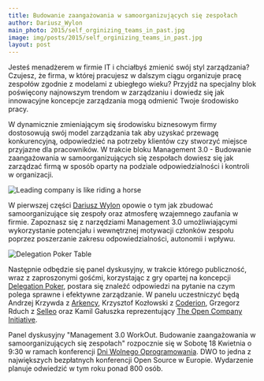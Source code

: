 ```yaml
---
title: Budowanie zaangażowania w samoorganizujących się zespołach
author: Dariusz_Wylon
main_photo: 2015/self_orginizing_teams_in_past.jpg
image: img/posts/2015/self_orginizing_teams_in_past.jpg
layout: post
---
```


Jesteś menadżerem w firmie IT i chciałbyś zmienić swój styl zarządzania? Czujesz, że firma, w której pracujesz w dalszym ciągu organizuje pracę zespołów zgodnie z modelami z ubiegłego wieku? Przyjdź na specjalny blok poświęcony najnowszym trendom w zarządzaniu i dowiedz się jak innowacyjne koncepcje zarządzania mogą odmienić Twoje środowisko pracy.

W dynamicznie zmieniającym się środowisku biznesowym firmy dostosowują swój model zarządzania tak aby uzyskać przewagę konkurencyjną, odpowiedzieć na potrzeby klientów czy stworzyć miejsce przyjazne dla pracowników. W trakcie bloku Management 3.0 - Budowanie zaangażowania w samoorganizujących się zespołach dowiesz się jak zarządzać firmą w sposób oparty na podziale odpowiedzialności i kontroli w organizacji.

![Leading company is like riding a horse](/pl/blog/img/posts/2015/leading_company_is_like_riding_a_horse.jpg)

W pierwszej części [Dariusz Wylon](https://www.linkedin.com/in/dariuszwylon) opowie o tym jak zbudować samoorganizujące się zespoły oraz atmosferę wzajemnego zaufania w firmie. Zapoznasz się z narzędziami Management 3.0 umożliwiającymi wykorzystanie potencjału i wewnętrznej motywacji członków zespołu poprzez poszerzanie zakresu odpowiedzialności, autonomii i wpływu.

![Delegation Poker Table](/pl/blog/img/posts/2015/delegation_poker.png)

Następnie odbędzie się panel dyskusyjny, w trakcie którego publiczność, wraz z zaproszonymi gośćmi, korzystając z gry opartej na koncepcji [Delegation Poker](https://management30.com/product/delegation-poker/), postara się znaleźć odpowiedzi na pytanie na czym polega sprawne i efektywne zarządzanie. W panelu uczestniczyć będą Andrzej Krzywda z [Arkency](http://arkency.com/), Krzysztof Kozłowski z [Coderion](http://coderion.pl/), Grzegorz Rduch z [Selleo](http://selleo.com/) oraz Kamil Gałuszka reprezentujący [The Open Company Initiative](http://www.opencompany.org/).

Panel dyskusyjny "Management 3.0 WorkOut. Budowanie zaangażowania w samoorganizujących się zespołach" rozpocznie się w Sobotę 18 Kwietnia o 9:30 w ramach konferencji [Dni Wolnego Oprogramowania](http://dwo.mikstura.it). DWO to jedna z największych bezpłatnych konferencji Open Source w Europie. Wydarzenie planuje odwiedzić w tym roku ponad 800 osób.

